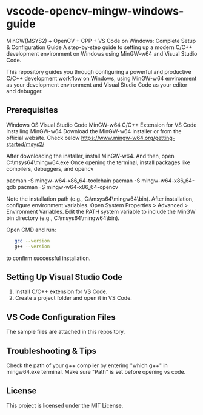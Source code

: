 # vscode-opencv-mingw-windows-guide
MinGW(MSYS2) + OpenCV + CPP + VS Code on Windows: Complete Setup & Configuration Guide
A step-by-step guide to setting up a modern C/C++ development environment on Windows using MinGW-w64 and Visual Studio Code.

This repository guides you through configuring a powerful and productive C/C++ development workflow on Windows, using MinGW-w64 environment as your development environment and Visual Studio Code as your editor and debugger.

## Prerequisites
Windows OS
Visual Studio Code
MinGW-w64
C/C++ Extension for VS Code
Installing MinGW-w64
Download the MinGW-w64 installer or from the official website.
Check below
https://www.mingw-w64.org/getting-started/msys2/

After downloading the installer, install MinGW-w64.
And then, open C:\msys64\mingw64.exe
Once opening the terminal, install packages like compilers, debuggers, and opencv 

pacman -S mingw-w64-x86_64-toolchain
pacman -S mingw-w64-x86_64-gdb
pacman -S mingw-w64-x86_64-opencv

Note the installation path (e.g., C:\msys64\mingw64\bin).
After installation, configure environment variables.
Open System Properties > Advanced > Environment Variables.
Edit the PATH system variable to include the MinGW bin directory (e.g., C:\msys64\mingw64\bin).


Open CMD and run:
```bash
   gcc --version
   g++ --version
```
to confirm successful installation.


## Setting Up Visual Studio Code
1. Install C/C++ extension for VS Code.
2. Create a project folder and open it in VS Code.

## VS Code Configuration Files
The sample files are attached in this repository.


## Troubleshooting & Tips
Check the path of your g++ compiler by entering "which g++" in mingw64.exe terminal.
Make sure "Path" is set before opening vs code.


## License
This project is licensed under the MIT License.
